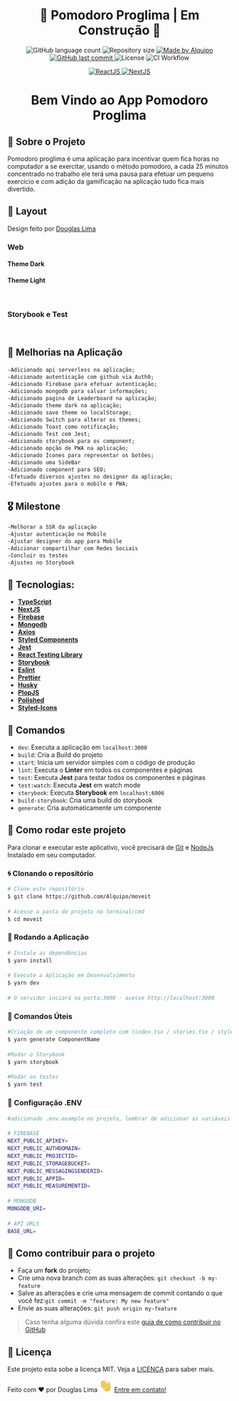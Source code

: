 <!-- <p align="center">
  <img  alt="Pomodoro Proglima Logo" title="MoveIt" src=".github/readme/logo-full.svg" />
</p> -->

<h1 align="center">
🚧 Pomodoro Proglima | Em Construção 🚧
</h1>

<p align="center">

  <img alt="GitHub language count" src="https://img.shields.io/github/languages/count/Alquipo/moveit">

  <img alt="Repository size" src="https://img.shields.io/github/repo-size/Alquipo/moveit">

  <a href="https://www.linkedin.com/in/alquiponeto/">
      <img alt="Made by Alquipo" src="https://img.shields.io/badge/made%20by-AlquipoNeto-blue">
  </a>

  <a href="https://github.com/Alquipo/moveit/commits/master">
      <img alt="GitHub last commit" src="https://img.shields.io/github/last-commit/Alquipo/moveit?color=blue">
  </a>

  <img alt="License" src="https://img.shields.io/badge/license-MIT-brightgreen?color=blue">

<img alt="CI Workflow" src="https://github.com/Alquipo/moveit/workflows/ci/badge.svg?color=blue">
</p>

<p align="center">

  <a target="_blank" href="https://reactjs.org/">
    <img alt="ReactJS" src="https://img.shields.io/static/v1?color=blue&label=React&message=JS&?style=plastic&logo=React">
  </a>

  <a target="_blank" href="https://nextjs.org/">
      <img alt="NextJS" src="https://img.shields.io/static/v1?color=white&label=Next&message=JS&?style=plastic&logo=Next.js">
  </a>
</p>

<h1 align="center">
  Bem Vindo ao App Pomodoro Proglima
</h1>

## 🚀 Sobre o Projeto

Pomodoro proglima é uma aplicação para incentivar quem fica horas no computador a se exercitar, usando o método pomodoro, a cada 25 minutos concentrado no trabalho ele terá uma pausa para efetuar um pequeno exercício e com adição da gamificação na aplicação tudo fica mais divertido.

## 🎨 Layout

Design feito por [Douglas Lima](https://www.instagram.com/douglasproglima/)

### Web

<!-- <h4 align="center">
  <img alt="ExampleWeb" title="ExampleWeb" src=".github/readme/pomodoro-proglima.gif" width="700px" />
</h4> -->

#### Theme Dark

<!-- <h4 align="center">
  <img alt="home-dark" title="home-dark" src=".github/readme/home-dark.png" width="400px" />
  <img alt="dashboard-dark" title="dashboard-dark" src=".github/readme/dashboard-dark.png" width="400px" />
  <img alt="challenges-dark" title="challenges-dark" src=".github/readme/challenges-dark.png" width="400px" />
  <img alt="challenges-completed-dark" title="challenges-completed-dark" src=".github/readme/challenges-completed-dark.png" width="400px" />
  <img alt="leaderboard" title="leaderboard" src=".github/readme/leaderboard-dark.png" width="400px" />
</h4> -->

#### Theme Light

<!-- <h4 align="center">
  <img alt="home-light" title="home-light" src=".github/readme/home-light.png" width="400px" />
  <img alt="dashboard-light" title="dashboard-light" src=".github/readme/dashboard-light.png" width="400px" />
  <img alt="challenges-light" title="challenges-light" src=".github/readme/challenges-light.png" width="400px" />
  <img alt="challenges-completed-light" title="challenges-completed-light" src=".github/readme/challenges-completed-light.png" width="400px" />
  <img alt="leaderboard" title="leaderboard" src=".github/readme/leaderboard-light.png" width="400px" />
</h4> -->

<br/>

### Storybook e Test

<!-- <h4 align="center">
  <img alt="Example Test" title="ExampleTest" src=".github/readme/storybook.png" width="400px" />

  <img alt="Example Test" title="ExampleTest" src=".github/readme/test-temporary.png" width="400px" />

</h4> -->

<br/>

## :tada: Melhorias na Aplicação

    -Adicionado api serverless na aplicação;
    -Adicionado autenticação com github via Auth0;
    -Adicionado Firebase para efetuar autenticação;
    -Adicionado mongodb para salvar informações;
    -Adicionado pagina de Leaderboard na aplicação;
    -Adicionado theme dark na aplicação;
    -Adicionado save theme no localStorage;
    -Adicionado Switch para alterar os themes;
    -Adicionado Toast como notificação;
    -Adicionado Test com Jest;
    -Adicionado storybook para os component;
    -Adicionado opção de PWA na aplicação;
    -Adicionado Ícones para representar os botões;
    -Adicionado uma SideBar
    -Adicionado component para SEO;
    -Efetuado diversos ajustes no designer da aplicação;
    -Efetuado ajustes para o mobile e PWA;

## 🎖 Milestone

    -Melhorar a SSR da aplicação
    -Ajustar autenticação no Mobile
    -Ajustar designer do app para Mobile
    -Adicionar compartilhar com Redes Sociais
    -Concluir os testes
    -Ajustes no Storybook

## 🔨 Tecnologias:

- **[TypeScript](https://www.typescriptlang.org/)**
- **[NextJS](https://nextjs.org/)**
- **[Firebase](https://firebase.google.com/?hl=pt-br)**
- **[Mongodb](https://www.mongodb.com/)**
- **[Axios](https://github.com/axios/axios)**
- **[Styled Components](https://styled-components.com/)**
- **[Jest](https://jestjs.io/)**
- **[React Testing Library](https://testing-library.com/docs/react-testing-library/intro)**
- **[Storybook](https://storybook.js.org/)**
- **[Eslint](https://eslint.org/)**
- **[Prettier](https://prettier.io/)**
- **[Husky](https://github.com/typicode/husky)**
- **[PlopJS](https://plopjs.com/)**
- **[Polished](https://polished.js.org/)**
- **[Styled-Icons](https://styled-icons.js.org/)**

## 🔎 Comandos

- `dev`: Executa a aplicação em `localhost:3000`
- `build`: Cria a Build do projeto
- `start`: Inicia um servidor simples com o código de produção
- `lint`: Executa o **Linter** em todos os componentes e páginas
- `test`: Executa **Jest** para testar todos os componentes e páginas
- `test:watch`: Executa **Jest** em watch mode
- `storybook`: Executa **Storybook** em `localhost:6006`
- `build-storybook`: Cria uma build do storybook
- `generate`: Cria automaticamente um componente

## 🚀 Como rodar este projeto

Para clonar e executar este aplicativo, você precisará de [Git](https://git-scm.com) e [NodeJs](https://nodejs.org/en/) Instalado em seu computador.

### 🌀 Clonando o repositório

```bash
# Clone este repositório
$ git clone https://github.com/Alquipo/moveit

# Acesse a pasta do projeto no terminal/cmd
$ cd moveit
```

### 🎲 Rodando a Aplicação

```bash
# Instale as dependências
$ yarn install

# Execute a Aplicação em Desenvolvimento
$ yarn dev

# O servidor inciará na porta:3000 - acesse http://localhost:3000

```

### 💾 Comandos Úteis

```bash
#Criação de um componente completo com (index.tsx / stories.tsx / styles.ts / test.tsx)
$ yarn generate ComponentName

#Rodar o Storybook
$ yarn storybook

#Rodar os testes
$ yarn test

```

### 📁 Configuração .ENV

```bash
#adicionado .env.example no projeto, lembrar de adicionar as variáveis de ambiente conforme o exemplo

# FIREBASE
NEXT_PUBLIC_APIKEY=
NEXT_PUBLIC_AUTHDOMAIN=
NEXT_PUBLIC_PROJECTID=
NEXT_PUBLIC_STORAGEBUCKET=
NEXT_PUBLIC_MESSAGINGSENDERID=
NEXT_PUBLIC_APPID=
NEXT_PUBLIC_MEASUREMENTID=

# MONGODB
MONGODB_URI=

# API URLS
BASE_URL=


```

## 🤔 Como contribuir para o projeto

- Faça um **fork** do projeto;
- Crie uma nova branch com as suas alterações: `git checkout -b my-feature`
- Salve as alterações e crie uma mensagem de commit contando o que você fez:`git commit -m "feature: My new feature"`
- Envie as suas alterações: `git push origin my-feature`

> Caso tenha alguma dúvida confira este [guia de como contribuir no GitHub](https://github.com/firstcontributions/first-contributions)

## 📝 Licença

Este projeto esta sobe a licença MIT. Veja a [LICENÇA](https://opensource.org/licenses/MIT) para saber mais.

Feito com ❤️ por Douglas Lima <img src="https://raw.githubusercontent.com/Douglasproglima/douglasproglima/master/gifs/Hi.gif" width="30px"></h2> [Entre em contato!](https://www.linkedin.com/in/douglasproglima)